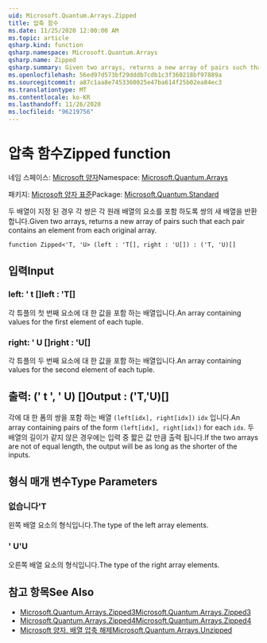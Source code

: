```yaml
---
uid: Microsoft.Quantum.Arrays.Zipped
title: 압축 함수
ms.date: 11/25/2020 12:00:00 AM
ms.topic: article
qsharp.kind: function
qsharp.namespace: Microsoft.Quantum.Arrays
qsharp.name: Zipped
qsharp.summary: Given two arrays, returns a new array of pairs such that each pair contains an element from each original array.
ms.openlocfilehash: 56ed97d573bf29dddb7cdb1c3f360218bf97889a
ms.sourcegitcommit: a87c1aa8e7453360025e47ba614f25b02ea84ec3
ms.translationtype: MT
ms.contentlocale: ko-KR
ms.lasthandoff: 11/26/2020
ms.locfileid: "96219756"
---
```

# <a name="zipped-function"></a><span data-ttu-id="9b7d8-102">압축 함수</span><span class="sxs-lookup"><span data-stu-id="9b7d8-102">Zipped function</span></span>

<span data-ttu-id="9b7d8-103">네임 스페이스: [Microsoft 양자](xref:Microsoft.Quantum.Arrays)</span><span class="sxs-lookup"><span data-stu-id="9b7d8-103">Namespace: [Microsoft.Quantum.Arrays](xref:Microsoft.Quantum.Arrays)</span></span>

<span data-ttu-id="9b7d8-104">패키지: [Microsoft 양자 표준](https://nuget.org/packages/Microsoft.Quantum.Standard)</span><span class="sxs-lookup"><span data-stu-id="9b7d8-104">Package: [Microsoft.Quantum.Standard](https://nuget.org/packages/Microsoft.Quantum.Standard)</span></span>


<span data-ttu-id="9b7d8-105">두 배열이 지정 된 경우 각 쌍은 각 원래 배열의 요소를 포함 하도록 쌍의 새 배열을 반환 합니다.</span><span class="sxs-lookup"><span data-stu-id="9b7d8-105">Given two arrays, returns a new array of pairs such that each pair contains an element from each original array.</span></span>

```qsharp
function Zipped<'T, 'U> (left : 'T[], right : 'U[]) : ('T, 'U)[]
```


## <a name="input"></a><span data-ttu-id="9b7d8-106">입력</span><span class="sxs-lookup"><span data-stu-id="9b7d8-106">Input</span></span>

### <a name="left--t"></a><span data-ttu-id="9b7d8-107">left: ' t []</span><span class="sxs-lookup"><span data-stu-id="9b7d8-107">left : 'T[]</span></span>

<span data-ttu-id="9b7d8-108">각 튜플의 첫 번째 요소에 대 한 값을 포함 하는 배열입니다.</span><span class="sxs-lookup"><span data-stu-id="9b7d8-108">An array containing values for the first element of each tuple.</span></span>


### <a name="right--u"></a><span data-ttu-id="9b7d8-109">right: ' U []</span><span class="sxs-lookup"><span data-stu-id="9b7d8-109">right : 'U[]</span></span>

<span data-ttu-id="9b7d8-110">각 튜플의 두 번째 요소에 대 한 값을 포함 하는 배열입니다.</span><span class="sxs-lookup"><span data-stu-id="9b7d8-110">An array containing values for the second element of each tuple.</span></span>



## <a name="output--tu"></a><span data-ttu-id="9b7d8-111">출력: (' t ', ' U) []</span><span class="sxs-lookup"><span data-stu-id="9b7d8-111">Output : ('T,'U)[]</span></span>

<span data-ttu-id="9b7d8-112">각에 대 한 폼의 쌍을 포함 하는 배열 `(left[idx], right[idx])` `idx` 입니다.</span><span class="sxs-lookup"><span data-stu-id="9b7d8-112">An array containing pairs of the form `(left[idx], right[idx])` for each `idx`.</span></span> <span data-ttu-id="9b7d8-113">두 배열의 길이가 같지 않은 경우에는 입력 중 짧은 값 만큼 출력 됩니다.</span><span class="sxs-lookup"><span data-stu-id="9b7d8-113">If the two arrays are not of equal length, the output will be as long as the shorter of the inputs.</span></span>

## <a name="type-parameters"></a><span data-ttu-id="9b7d8-114">형식 매개 변수</span><span class="sxs-lookup"><span data-stu-id="9b7d8-114">Type Parameters</span></span>

### <a name="t"></a><span data-ttu-id="9b7d8-115">없습니다</span><span class="sxs-lookup"><span data-stu-id="9b7d8-115">'T</span></span>

<span data-ttu-id="9b7d8-116">왼쪽 배열 요소의 형식입니다.</span><span class="sxs-lookup"><span data-stu-id="9b7d8-116">The type of the left array elements.</span></span>
### <a name="u"></a><span data-ttu-id="9b7d8-117">' U</span><span class="sxs-lookup"><span data-stu-id="9b7d8-117">'U</span></span>

<span data-ttu-id="9b7d8-118">오른쪽 배열 요소의 형식입니다.</span><span class="sxs-lookup"><span data-stu-id="9b7d8-118">The type of the right array elements.</span></span>

## <a name="see-also"></a><span data-ttu-id="9b7d8-119">참고 항목</span><span class="sxs-lookup"><span data-stu-id="9b7d8-119">See Also</span></span>

- [<span data-ttu-id="9b7d8-120">Microsoft.Quantum.Arrays.Zipped3</span><span class="sxs-lookup"><span data-stu-id="9b7d8-120">Microsoft.Quantum.Arrays.Zipped3</span></span>](xref:Microsoft.Quantum.Arrays.Zipped3)
- [<span data-ttu-id="9b7d8-121">Microsoft.Quantum.Arrays.Zipped4</span><span class="sxs-lookup"><span data-stu-id="9b7d8-121">Microsoft.Quantum.Arrays.Zipped4</span></span>](xref:Microsoft.Quantum.Arrays.Zipped4)
- [<span data-ttu-id="9b7d8-122">Microsoft 양자. 배열 압축 해제</span><span class="sxs-lookup"><span data-stu-id="9b7d8-122">Microsoft.Quantum.Arrays.Unzipped</span></span>](xref:Microsoft.Quantum.Arrays.Unzipped)